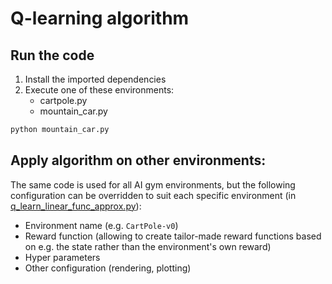 # Q-learning algorithm

## Run the code

1. Install the imported dependencies
2. Execute one of these environments:
    - cartpole.py
    - mountain_car.py

```python
python mountain_car.py
```

## Apply algorithm on other environments:

The same code is used for all AI gym environments, but the following configuration can be overridden to suit each specific environment (in [q_learn_linear_func_approx.py](q_learn_linear_func_approx.py)):
- Environment name (e.g. `CartPole-v0`)
- Reward function (allowing to create tailor-made reward functions based on e.g. the state rather than the environment's own reward)
- Hyper parameters
- Other configuration (rendering, plotting)


